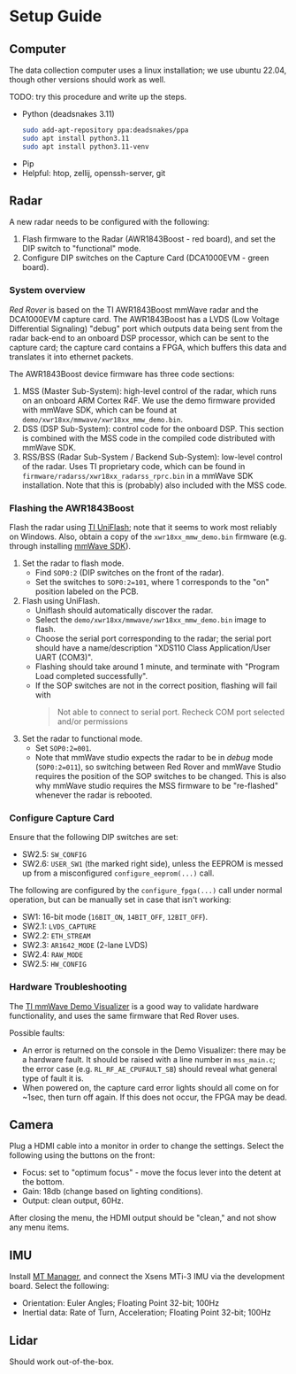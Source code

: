 # Setup Guide

## Computer

The data collection computer uses a linux installation; we use ubuntu 22.04, though other versions should work as well.

TODO: try this procedure and write up the steps.
- Python (deadsnakes 3.11)
    ```sh
    sudo add-apt-repository ppa:deadsnakes/ppa
    sudo apt install python3.11
    sudo apt install python3.11-venv
    ```
- Pip
- Helpful: htop, zellij, openssh-server, git

## Radar

A new radar needs to be configured with the following:
1. Flash firmware to the Radar (AWR1843Boost - red board), and set the DIP switch to "functional" mode.
2. Configure DIP switches on the Capture Card (DCA1000EVM - green board).

### System overview

*Red Rover* is based on the TI AWR1843Boost mmWave radar and the DCA1000EVM capture card. The AWR1843Boost
has a LVDS (Low Voltage Differential Signaling) "debug" port which outputs data being sent from the radar back-end to an onboard DSP processor, which can be sent to the capture card; the capture card contains a FPGA, which buffers this data and translates it into ethernet packets.

The AWR1843Boost device firmware has three code sections:
1. MSS (Master Sub-System): high-level control of the radar, which runs on an onboard ARM Cortex R4F. We use the demo firmware provided with mmWave SDK, which can be found at `demo/xwr18xx/mmwave/xwr18xx_mmw_demo.bin`.
2. DSS (DSP Sub-System): control code for the onboard DSP. This section is combined with the MSS code in the compiled code distributed with mmWave SDK.
3. RSS/BSS (Radar Sub-System / Backend Sub-System): low-level control of the radar. Uses TI proprietary code, which can be found in `firmware/radarss/xwr18xx_radarss_rprc.bin` in a mmWave SDK installation. Note that this is (probably) also included with the MSS code. 

### Flashing the AWR1843Boost

Flash the radar using [TI UniFlash](https://www.ti.com/tool/UNIFLASH); note that it seems to work most reliably on Windows. Also, obtain a copy of the `xwr18xx_mmw_demo.bin` firmware (e.g. through installing [mmWave SDK](https://www.ti.com/tool/MMWAVE-SDK)).

1. Set the radar to flash mode.
    - Find `SOP0:2` (DIP switches on the front of the radar).
    - Set the switches to `SOP0:2=101`, where 1 corresponds to the "on" position labeled on the PCB.
2. Flash using UniFlash.
    - Uniflash should automatically discover the radar.
    - Select the `demo/xwr18xx/mmwave/xwr18xx_mmw_demo.bin` image to flash.
    - Choose the serial port corresponding to the radar; the serial port should have a name/description "XDS110 Class Application/User UART (COM3)".
    - Flashing should take around 1 minute, and terminate with "Program Load completed successfully".
    - If the SOP switches are not in the correct position, flashing will fail with
        > Not able to connect to serial port. Recheck COM port selected and/or permissions
3. Set the radar to functional mode.
    - Set `SOP0:2=001`.
    - Note that mmWave studio expects the radar to be in *debug* mode (`SOP0:2=011`), so switching between Red Rover and mmWave Studio requires the position of the SOP switches to be changed. This is also why mmWave studio requires the MSS firmware to be "re-flashed" whenever the radar is rebooted.

### Configure Capture Card

Ensure that the following DIP switches are set:
- SW2.5: `SW_CONFIG`
- SW2.6: `USER_SW1` (the marked right side), unless the EEPROM is messed up from
    a misconfigured `configure_eeprom(...)` call.

The following are configured by the `configure_fpga(...)` call under normal operation, but can be manually set in case that isn't working:
- SW1: 16-bit mode (`16BIT_ON`, `14BIT_OFF`, `12BIT_OFF`).
- SW2.1: `LVDS_CAPTURE`
- SW2.2: `ETH_STREAM`
- SW2.3: `AR1642_MODE` (2-lane LVDS)
- SW2.4: `RAW_MODE`
- SW2.5: `HW_CONFIG`

### Hardware Troubleshooting

The [TI mmWave Demo Visualizer](https://dev.ti.com/gallery/view/mmwave/mmWave_Demo_Visualizer/ver/3.6.0/) is a good way to validate hardware functionality, and uses the same firmware that Red Rover uses.

Possible faults:
- An error is returned on the console in the Demo Visualizer: there may be a hardware fault. It should be raised with a line number in `mss_main.c`; the error case (e.g. `RL_RF_AE_CPUFAULT_SB`) should reveal what general type of fault it is.
- When powered on, the capture card error lights should all come on for ~1sec, then turn off again. If this does not occur, the FPGA may be dead.

## Camera

Plug a HDMI cable into a monitor in order to change the settings. Select the following using the buttons on the front:
- Focus: set to "optimum focus" - move the focus lever into the detent at the bottom.
- Gain: 18db (change based on lighting conditions).
- Output: clean output, 60Hz.

After closing the menu, the HDMI output should be "clean," and not show any menu items.

## IMU

Install [MT Manager](https://www.movella.com/support/software-documentation), and connect the Xsens MTi-3 IMU via the development board. Select the following:
- Orientation: Euler Angles; Floating Point 32-bit; 100Hz
- Inertial data: Rate of Turn, Acceleration; Floating Point 32-bit; 100Hz

## Lidar

Should work out-of-the-box.
